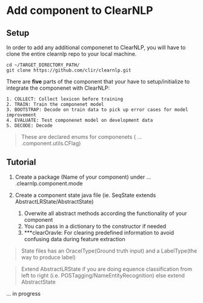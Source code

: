 # Add component to ClearNLP

## Setup

In order to add any additional componenet to ClearNLP, you will have to clone the entire clearnlp repo to your local machine.
	
	cd ~/TARGET_DIRECTORY_PATH/
	git clone https://github.com/clir/clearnlp.git

There are **five** parts of the component that your have to setup/initialize to integrate the componenet with ClearNLP:
	
	1. COLLECT: Collect lexicon before training
	2. TRAIN: Train the componenet model
	3. BOOTSTRAP: Decode on train data to pick up error cases for model improvement
	4. EVALUATE: Test componenet model on development data
	5. DECODE: Decode
> These are declared enums for componenets ( ... .component.utils.CFlag)

## Tutorial

1. Create a package (Name of your component) under ... .clearnlp.component.mode

2. Create a component state java file (ie. SeqState extends AbstractLRState/AbstractState)

	1. Overwite all abstract methods according the functionality of your component
	2. You can pass in a dictionary to the constructor if needed
	3. ***clearOravle: For clearing predefined information to avoid confusing data during feature extraction

> State files has an OracelType(Ground truth input) and a LabelType(the way to produce label)

> Extend AbstractLRState if you are doing equence classification from left to right (i.e. POSTagging/NameEntityRecognition) else extend AbstractState

... in progress